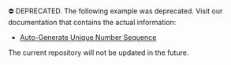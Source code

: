 ⛔ DEPRECATED. The following example was deprecated. Visit our documentation that contains the actual information:

- [Auto-Generate Unique Number Sequence](https://docs.devexpress.com/eXpressAppFramework/403605/business-model-design-orm/unique-auto-increment-number-generation)

The current repository will not be updated in the future.
